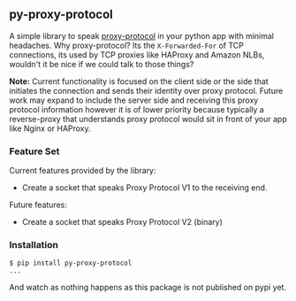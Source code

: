 py-proxy-protocol
-----------------

A simple library to speak [proxy-protocol](https://www.haproxy.org/download/1.8/doc/proxy-protocol.txt) in your python app with minimal headaches.
Why proxy-protocol? Its the `X-Forwarded-For` of TCP connections, its used by TCP proxies like HAProxy and Amazon NLBs, wouldn't it be nice if we could talk to those things?

**Note:** Current functionality is focused on the client side or the side that initiates the connection and sends their identity over proxy protocol. Future work may expand to include the server side and receiving this proxy protocol information however it is of lower priority because typically a reverse-proxy that understands proxy protocol would sit in front of your app like Nginx or HAProxy.

### Feature Set

Current features provided by the library:
- Create a socket that speaks Proxy Protocol V1 to the receiving end.

Future features:
- Create a socket that speaks Proxy Protocol V2 (binary)

### Installation

```
$ pip install py-proxy-protocol
...
```

And watch as nothing happens as this package is not published on pypi yet.
